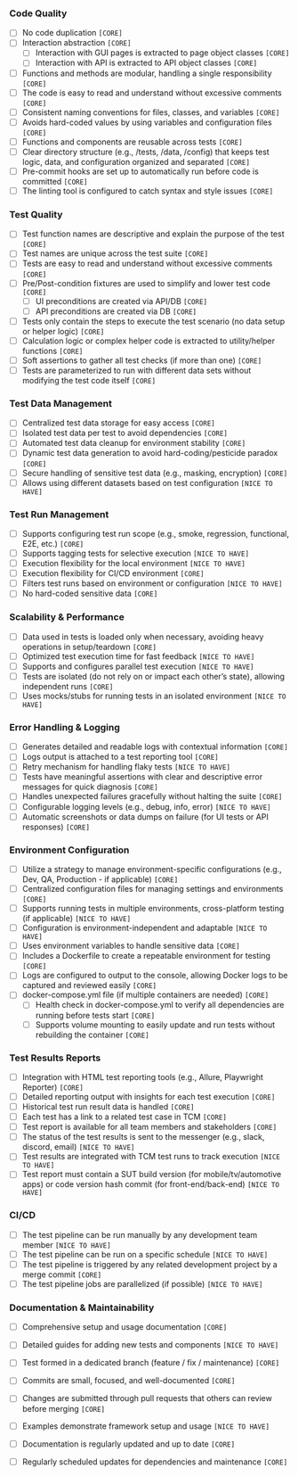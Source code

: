 ### Code Quality
- [ ] No code duplication `[CORE]`
- [ ] Interaction abstraction `[CORE]`
  - [ ] Interaction with GUI pages is extracted to page object classes `[CORE]`
  - [ ] Interaction with API is extracted to API object classes `[CORE]`
- [ ] Functions and methods are modular, handling a single responsibility `[CORE]`
- [ ] The code is easy to read and understand without excessive comments `[CORE]`
- [ ] Consistent naming conventions for files, classes, and variables `[CORE]`
- [ ] Avoids hard-coded values by using variables and configuration files `[CORE]`
- [ ] Functions and components are reusable across tests `[CORE]`
- [ ] Clear directory structure (e.g., /tests, /data, /config) that keeps test logic, data, and configuration organized and separated `[CORE]`
- [ ] Pre-commit hooks are set up to automatically run before code is committed `[CORE]`
- [ ] The linting tool is configured to catch syntax and style issues `[CORE]`

### Test Quality
- [ ] Test function names are descriptive and explain the purpose of the test `[CORE]`
- [ ] Test names are unique across the test suite `[CORE]`
- [ ] Tests are easy to read and understand without excessive comments `[CORE]`
- [ ] Pre/Post-condition fixtures are used to simplify and lower test code `[CORE]`
  - [ ] UI preconditions are created via API/DB `[CORE]`
  - [ ] API preconditions are created via DB `[CORE]`
- [ ] Tests only contain the steps to execute the test scenario (no data setup or helper logic) `[CORE]`
- [ ] Calculation logic or complex helper code is extracted to utility/helper functions `[CORE]`
- [ ] Soft assertions to gather all test checks (if more than one) `[CORE]`
- [ ] Tests are parameterized to run with different data sets without modifying the test code itself `[CORE]`

### Test Data Management
- [ ] Centralized test data storage for easy access `[CORE]`
- [ ] Isolated test data per test to avoid dependencies `[CORE]`
- [ ] Automated test data cleanup for environment stability `[CORE]`
- [ ] Dynamic test data generation to avoid hard-coding/pesticide paradox `[CORE]`
- [ ] Secure handling of sensitive test data (e.g., masking, encryption) `[CORE]`
- [ ] Allows using different datasets based on test configuration `[NICE TO HAVE]`

### Test Run Management
- [ ] Supports configuring test run scope (e.g., smoke, regression, functional, E2E, etc.) `[CORE]`
- [ ] Supports tagging tests for selective execution `[NICE TO HAVE]`
- [ ] Execution flexibility for the local environment `[NICE TO HAVE]`
- [ ] Execution flexibility for CI/CD environment `[CORE]`
- [ ] Filters test runs based on environment or configuration `[NICE TO HAVE]`
- [ ] No hard-coded sensitive data `[CORE]`

### Scalability & Performance
- [ ] Data used in tests is loaded only when necessary, avoiding heavy operations in setup/teardown `[CORE]`
- [ ] Optimized test execution time for fast feedback `[NICE TO HAVE]`
- [ ] Supports and configures parallel test execution `[NICE TO HAVE]`
- [ ] Tests are isolated (do not rely on or impact each other’s state), allowing independent runs `[CORE]`
- [ ] Uses mocks/stubs for running tests in an isolated environment `[NICE TO HAVE]`

### Error Handling & Logging
- [ ] Generates detailed and readable logs with contextual information `[CORE]`
- [ ] Logs output is attached to a test reporting tool `[CORE]`
- [ ] Retry mechanism for handling flaky tests `[NICE TO HAVE]`
- [ ] Tests have meaningful assertions with clear and descriptive error messages for quick diagnosis `[CORE]`
- [ ] Handles unexpected failures gracefully without halting the suite `[CORE]`
- [ ] Configurable logging levels (e.g., debug, info, error) `[NICE TO HAVE]`
- [ ] Automatic screenshots or data dumps on failure (for UI tests or API responses) `[CORE]`

### Environment Configuration
- [ ] Utilize a strategy to manage environment-specific configurations (e.g., Dev, QA, Production - if applicable) `[CORE]`
- [ ] Centralized configuration files for managing settings and environments `[CORE]`
- [ ] Supports running tests in multiple environments, cross-platform testing (if applicable) `[NICE TO HAVE]`
- [ ] Configuration is environment-independent and adaptable `[NICE TO HAVE]`
- [ ] Uses environment variables to handle sensitive data `[CORE]`
- [ ] Includes a Dockerfile to create a repeatable environment for testing `[CORE]`
- [ ] Logs are configured to output to the console, allowing Docker logs to be captured and reviewed easily `[CORE]`
- [ ] docker-compose.yml file (if multiple containers are needed) `[CORE]`
  - [ ] Health check in docker-compose.yml to verify all dependencies are running before tests start `[CORE]`
  - [ ] Supports volume mounting to easily update and run tests without rebuilding the container `[CORE]`

### Test Results Reports
- [ ] Integration with HTML test reporting tools (e.g., Allure, Playwright Reporter) `[CORE]`
- [ ] Detailed reporting output with insights for each test execution `[CORE]`
- [ ] Historical test run result data is handled `[CORE]`
- [ ] Each test has a link to a related test case in TCM `[CORE]`
- [ ] Test report is available for all team members and stakeholders `[CORE]`
- [ ] The status of the test results is sent to the messenger (e.g., slack, discord, email) `[NICE TO HAVE]`
- [ ] Test results are integrated with TCM test runs to track execution `[NICE TO HAVE]`
- [ ] Test report must contain a SUT build version (for mobile/tv/automotive apps) or code version hash commit (for front-end/back-end) `[NICE TO HAVE]`

### CI/CD
- [ ] The test pipeline can be run manually by any development team member `[NICE TO HAVE]`
- [ ] The test pipeline can be run on a specific schedule `[NICE TO HAVE]`
- [ ] The test pipeline is triggered by any related development project by a merge commit `[CORE]`
- [ ] The test pipeline jobs are parallelized (if possible) `[NICE TO HAVE]`

### Documentation & Maintainability
- [ ] Comprehensive setup and usage documentation `[CORE]`
- [ ] Detailed guides for adding new tests and components `[NICE TO HAVE]`
- [ ] Test formed in a dedicated branch (feature / fix / maintenance) `[CORE]`
- [ ] Commits are small, focused, and well-documented `[CORE]`
- [ ] Changes are submitted through pull requests that others can review before merging `[CORE]`
- [ ] Examples demonstrate framework setup and usage `[NICE TO HAVE]`
- [ ] Documentation is regularly updated and up to date `[CORE]`
- [ ] Regularly scheduled updates for dependencies and maintenance `[CORE]`
	
